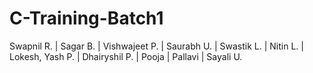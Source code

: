 # C-Training-Batch1
Swapnil R. | Sagar B. | Vishwajeet P. | Saurabh U. | Swastik L. | Nitin L. | Lokesh, Yash P. | Dhairyshil P. | Pooja | Pallavi | Sayali U.
